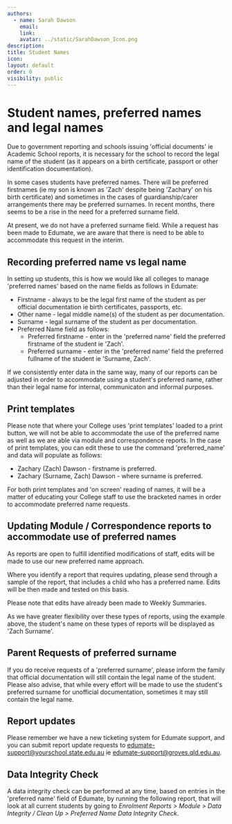 ```yaml
---
authors:
  - name: Sarah Dawson
    email: 
    link: 
    avatar: ../static/SarahDawson_Icon.png
description: 
title: Student Names
icon: 
layout: default
order: 0
visibility: public
---
```

# Student names, preferred names and legal names

Due to government reporting and schools issuing 'official documents' ie Academic School reports, it is necessary for the school to record the legal name of the student (as it appears on a birth certificate, passport or other identification documentation).

In some cases students have preferred names.  There will be preferred firstnames (ie my son is known as 'Zach' despite being 'Zachary' on his birth certificate) and sometimes in the cases of guardianship/carer arrangements there may be preferred surnames.  In recent months, there seems to be a rise in the need for a preferred surname field.

At present, we do not have a preferred surname field.  While a request has been made to Edumate, we are aware that there is need to be able to accommodate this request in the interim.

## Recording preferred name vs legal name

In setting up students, this is how we would like all colleges to manage 'preferred names' based on the name fields as follows in Edumate:
- Firstname - always to be the legal first name of the student as per official documentation ie birth certificates, passports, etc.
- Other name - legal middle name(s) of the student as per documentation.
- Surname - legal surname of the student as per documentation.
- Preferred Name field as follows:
	+ Preferred firstname - enter in the 'preferred name' field the preferred firstname of the student ie 'Zach'. 
	+ Preferred surname - enter in the 'preferred name' field the preferred fullname of the student ie 'Surname, Zach'.

If we consistently enter data in the same way, many of our reports can be adjusted in order to accommodate using a student's preferred name, rather than their legal name for internal, communicaton and informal purposes.

## Print templates

Please note that where your College uses 'print templates' loaded to a print button, we will not be able to accommodate the use of the preferred name as well as we are able via module and correspondence reports.  In the case of print templates, you can edit these to use the command 'preferred_name' and data will populate as follows:
- Zachary (Zach) Dawson - firstname is preferred.
- Zachary (Surname, Zach) Dawson - where surname is preferred.

For both print templates and 'on screen' reading of names, it will be a matter of educating your College staff to use the bracketed names in order to accommodate preferred name requests.

## Updating Module / Correspondence reports to accommodate use of preferred names

As reports are open to fulfill identified modifications of staff, edits will be made to use our new preferred name approach.  

Where you identify a report that requires updating, please send through a sample of the report, that includes a child who has a preferred name.  Edits will be then made and tested on this basis.

Please note that edits have already been made to Weekly Summaries.

As we have greater flexibility over these types of reports, using the example above, the student's name on these types of reports will be displayed as 'Zach Surname'.

## Parent Requests of preferred surname

If you do receive requests of a 'preferred surname', please inform the family that official documentation will still contain the legal name of the student.  Please also advise, that while every effort will be made to use the student's preferred surname for unofficial documentation, sometimes it may still contain the legal name.

## Report updates

Please remember we have a new ticketing system for Edumate support, and you can submit report update requests to edumate-support@yourschool.state.edu.au ie edumate-support@groves.qld.edu.au.

## Data Integrity Check

A data integrity check can be performed at any time, based on entries in the 'preferred name' field of Edumate, by running the following report, that will look at all current students by going to *Enrolment Reports > Module > Data Integrity / Clean Up > Preferred Name Data Integrity Check*.